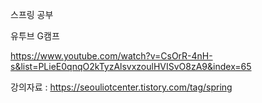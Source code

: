 스프링 공부


유투브 G캠프

https://www.youtube.com/watch?v=CsOrR-4nH-s&list=PLieE0qnqO2kTyzAlsvxzoulHVISvO8zA9&index=65


강의자료 :  https://seouliotcenter.tistory.com/tag/spring
